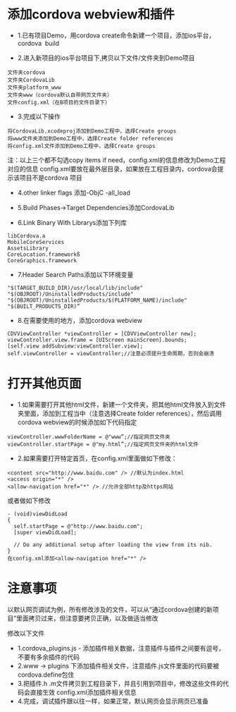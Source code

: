 
# 添加cordova webview和插件

- 1.已有项目Demo，用cordova create命令新建一个项目，添加ios平台，cordova  build


- 2.进入新项目的ios平台项目下,拷贝以下文件/文件夹到Demo项目

```
文件夹cordova
文件夹CordovaLib
文件夹platform_www
文件夹www（cordova默认自带网页文件夹）
文件config.xml（在B项目的文件目录下）
```

- 3.完成以下操作

```
将CordovaLib.xcodeproj添加到Demo工程中，选择Create groups
将www文件夹添加到Demo工程中，选择Create folder references
将config.xml文件添加到Demo工程中，选择Create groups
```
注：以上三个都不勾选copy items if need，config.xml的信息修改为Demo工程对应的信息
config.xml要放在最外层目录，如果放在工程目录内，cordova会提示该项目不是cordova 项目

- 4.other linker flags 添加-ObjC -all_load

- 5.Build Phases->Target Dependencies添加CordovaLib

- 6.Link Binary With Librarys添加下列库

```
libCordova.a
MobileCoreServices
AssetsLibrary
CoreLocation.frameworkß
CoreGraphics.framework
```

- 7.Header Search Paths添加以下环境变量

```
"$(TARGET_BUILD_DIR)/usr/local/lib/include"        
"$(OBJROOT)/UninstalledProducts/include"
"$(OBJROOT)/UninstalledProducts/$(PLATFORM_NAME)/include"
"$(BUILT_PRODUCTS_DIR)”
```

- 8.在需要使用的地方，添加cordova webview

```
CDVViewController *viewController = [CDVViewController new];
viewController.view.frame = [UIScreen mainScreen].bounds;
[self.view addSubview:viewController.view];
self.viewController = viewController;//注意必须提升生命周期，否则会崩溃
```

# 打开其他页面

- 1.如果需要打开其他html文件，新建一个文件夹，把其他html文件放入到文件夹里面，添加到工程当中（注意选择Create folder references），然后调用cordova webview的时候添加如下代码指定

```
viewController.wwwFolderName = @"www”;//指定网页文件夹
viewController.startPage = @"my.html”;//指定网页文件夹的html文件
```

- 2.如果需要打开特定首页，在config.xml里面做如下修改：

```
<content src="http://www.baidu.com" /> //默认为index.html
<access origin="*" />
<allow-navigation href="*" /> //允许全部http及https网站
```
或者做如下修改
```
- (void)viewDidLoad
{
  self.startPage = @"http://www.baidu.com";
  [super viewDidLoad];
  
  // Do any additional setup after loading the view from its nib.
}
在config.xml添加<allow-navigation href="*" />
```

# 注意事项

以默认网页调试为例，所有修改涉及的文件，可以从“通过cordova创建的新项目”里面拷贝过来，但注意要拷贝正确，以及做适当修改

修改以下文件
- 1.cordova_plugins.js - 添加插件相关数据，注意插件与插件之间要有逗号，不要有多余插件的代码
- 2.www -> plugins 下添加插件相关文件，注意插件.js文件里面的代码要被cordova.define包住
- 3.把插件.h .m文件拷贝到工程目录下，并且引用到项目中，修改这些文件的代码会直接生效
config.xml添加插件相关信息
- 4.完成，调试插件跟以往一样，如果正常，默认网页会显示网页已准备
